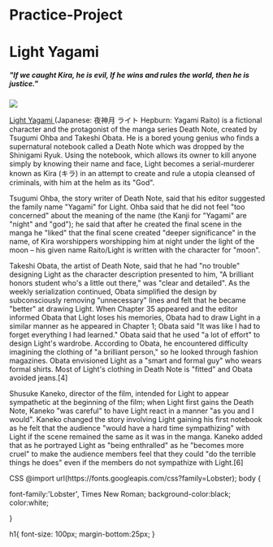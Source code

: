 # Practice-Project

<div class="text-center">
<h1>Light Yagami</h1>
<h5>"If we caught Kira, he is evil, If he wins and rules the world, then he is justice."</h5>
<img src="http://images5.fanpop.com/image/answers/2469000/2469499_1330240347324.02res_225_350.jpg" onmouseover ="this.src= 'http://images6.fanpop.com/image/photos/33200000/Light-Yagami-death-note-33281562-225-350.jpg'"
    onmouseout ="this.src= 'http://images5.fanpop.com/image/answers/2469000/2469499_1330240347324.02res_225_350.jpg'">
</div>
<div class ="text-left">
<p> 
  <a href ="https://en.wikipedia.org/wiki/Light_Yagami" target= "blank">Light Yagami </a>(Japanese: 夜神月 ライト Hepburn: Yagami Raito) is a fictional character and the protagonist of the manga series Death Note, created by Tsugumi Ohba and Takeshi Obata. He is a bored young genius who finds a supernatural notebook called a Death Note which was dropped by the Shinigami Ryuk. Using the notebook, which allows its owner to kill anyone simply by knowing their name and face, Light becomes a serial-murderer known as Kira (キラ) in an attempt to create and rule a utopia cleansed of criminals, with him at the helm as its "God".</p> 
<p>Tsugumi Ohba, the story writer of Death Note, said that his editor suggested the family name "Yagami" for Light. Ohba said that he did not feel "too concerned" about the meaning of the name (the Kanji for "Yagami" are "night" and "god"); he said that after he created the final scene in the manga he "liked" that the final scene created "deeper significance" in the name, of Kira worshippers worshipping him at night under the light of the moon – his given name Raito/Light is written with the character for "moon".</p>
<p>
Takeshi Obata, the artist of Death Note, said that he had "no trouble" designing Light as the character description presented to him, "A brilliant honors student who's a little out there," was "clear and detailed". As the weekly serialization continued, Obata simplified the design by subconsciously removing "unnecessary" lines and felt that he became "better" at drawing Light. When Chapter 35 appeared and the editor informed Obata that Light loses his memories, Obata had to draw Light in a similar manner as he appeared in Chapter 1; Obata said "It was like I had to forget everything I had learned." Obata said that he used "a lot of effort" to design Light's wardrobe. According to Obata, he encountered difficulty imagining the clothing of "a brilliant person," so he looked through fashion magazines. Obata envisioned Light as a "smart and formal guy" who wears formal shirts. Most of Light's clothing in Death Note is "fitted" and Obata avoided jeans.[4]  
  </p>
<p>Shusuke Kaneko, director of the film, intended for Light to appear sympathetic at the beginning of the film; when Light first gains the Death Note, Kaneko "was careful" to have Light react in a manner "as you and I would". Kaneko changed the story involving Light gaining his first notebook as he felt that the audience "would have a hard time sympathizing" with Light if the scene remained the same as it was in the manga. Kaneko added that as he portrayed Light as "being enthralled" as he "becomes more cruel" to make the audience members feel that they could "do the terrible things he does" even if the members do not sympathize with Light.[6]
  </p>
</div>
CSS
@import url(https://fonts.googleapis.com/css?family=Lobster);
body {
  
  font-family:'Lobster', Times New Roman;
  background-color:black;
  color:white;
  
}

h1{
  font-size: 100px;
  margin-bottom:25px;
}
